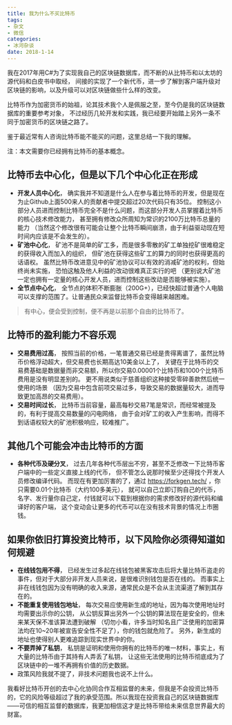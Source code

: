 ```yaml
---
title: 我为什么不买比特币
tags:
- 杂文
- 微信
categories:
- 冰河杂谈
date: 2018-1-14
---
```


我在2017年用C#为了实现我自己的区块链数据库，而不断的从比特币和以太坊的源代码和白皮书中取经，
间接的实现了一个新代币，进一步了解到客户端升级对区块链的影响，以及升级可以对区块链做些什么样的改变。

比特币作为加密货币的始祖，论其技术我个人是佩服之至，至今仍是我的区块链数据库的重要参考对象，
不过经历几轮开发和实践，我已经要开始踏上另外一条不同于加密货币的区块链之路了。

鉴于最近常有人咨询比特币能不能买的问题，这里总结一下我的理解。

注：本文需要你已经拥有比特币的基本概念。
 
## 比特币去中心化，但是以下几个中心化正在形成

* **开发人员中心化**，
  确实我并不知道是什么人在参与着比特币的开发，但是现在为止Github上面500来人的贡献者中提交超过20次代码只有35位。
  控制这小部分人员进而控制比特币完全不是什么问题，而这部分开发人员掌握着比特币的核心技术修改能力，
  甚至拥有修改众所周知为常识的2100万比特币总量的能力
  （当然这个修改很有可能会让整个比特币瞬间崩溃，由于利益驱动现在短时间内应该是不会发生的）。
* **矿池中心化**，
  矿池不是简单的矿工多，而是很多零散的矿工单独挖矿很难稳定的获得收入而加入的组织，
  但矿池在获得这些矿工的算力的同时也获得更高的话语权。
  虽然比特币改进意见中的矿池协议可以有效的消减矿池的权利，但始终尚未实施，
  恐怕这触及他人利益的改动很难真正实行的吧
  （更别说大矿池一定也拥有一定量的核心开发人员，进而控制这些改动是否能够被实施）。
* **全节点中心化**，
  全节点的体积不断膨胀（200G+），已经快超过普通个人电脑可以支撑的范围了。让普通民众来监督比特币会变得越来越困难。

> 有中心，便会受到控制，便不再是以前那个自由的比特币了。
 
## 比特币的盈利能力不容乐观

* **交易费用过高**，
  按照当前的价格，一笔普通交易已经是贵得离谱了，虽然比特币价格浮动超大，但交易费也长期高达10美金以上了，
  关键在于比特币的交易费基础是数据量而非交易额，所以你交易0.00001个比特币和1000个比特币费用是没有明显差别的。
  更不用说类似于慈善组织这种接受零碎善款然后统一使用的场景
  （因为交易中包含前项交易过多，导致交易的数据量较大，进而导致更加高昂的交易费用）。
* **交易时间过长**，
  比特币当前容量，最高每秒交易7笔是常识，而经常被提及的，有利于提高交易数量的闪电网络，
  由于会对矿工的收入产生影响，而得不到话语权较大的矿池积极响应，较难推广。
 
## 其他几个可能会冲击比特币的方面

* **各种代币及硬分叉**，
  过去几年各种代币层出不穷，甚至不乏修改一下比特币客户端中的一些定义直接上线的代币，
  但不管怎么说那时候至少还得找个开发人员修改编译代码。
  而现在有更加厉害的了，通过     https://forkgen.tech/ ，你只需要0.01个比特币（大约100多美元），
  就可以自己立即订购自己的代币，名字、发行量你自己定，付钱就可以下载到根据你的需求修改好的源代码和编译好的客户端，
  这个变动会让更多的代币可以在没有技术背景的情况上市圈钱。
 
## 如果你依旧打算投资比特币，以下风险你必须得知道如何规避

* **在线钱包用不得**，
  已经发生过多起在线钱包被黑客攻击后将大量比特币盗走的事件，但对于大部分非开发人员来说，是很难识别钱包是否在线的。
  而事实上非在线钱包因为没有明确的收入来源，通常民众是不会从主流渠道了解到其存在的。
* **不能重复使用钱包地址**，
  每次交易应使用新生成的地址，因为每次使用地址时均需要出示你的公钥，
  从公钥反算出另外一个公钥的算法现在是安全的，但未来某天保不准该算法遭到破解
  （切勿小看，许多当时知名且广泛使用的加密算法均在10~20年被宣告安全性不足了），你的钱包就危险了。
  另外，新生成的地址也使得别人更难追踪到现实世界中的你。
* **不要弄掉了私钥**，
  私钥是证明和使用你拥有的比特币的唯一材料，事实上，有大量的比特币由于其持有人弄丢了私钥，
  让这些无法使用的比特币彻底成为了区块链中的一堆不再拥有价值的历史数据。
* 政策风险我就不提了，非技术问题我也说不上什么。
 
我看好比特币开创的去中心化协同合作互相监督的未来，但我是不会投资比特币的，它的风险等级超过了我的承受范围。所以我现在投资我自己的区块链数据库——可信的相互监督的数据库，我更加相信这才是比特币带给未来信息世界最大的财富。

